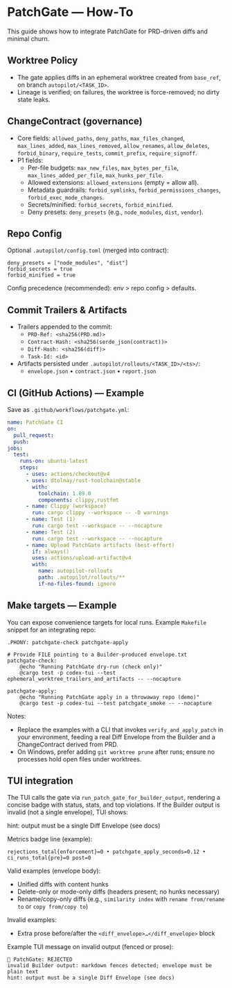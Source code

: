 # PatchGate — How‑To

This guide shows how to integrate PatchGate for PRD-driven diffs and minimal churn.

## Worktree Policy
- The gate applies diffs in an ephemeral worktree created from `base_ref`, on branch `autopilot/<TASK_ID>`.
- Lineage is verified; on failures, the worktree is force-removed; no dirty state leaks.

## ChangeContract (governance)
- Core fields: `allowed_paths`, `deny_paths`, `max_files_changed`, `max_lines_added`, `max_lines_removed`, `allow_renames`, `allow_deletes`, `forbid_binary`, `require_tests`, `commit_prefix`, `require_signoff`.
- P1 fields:
  - Per-file budgets: `max_new_files`, `max_bytes_per_file`, `max_lines_added_per_file`, `max_hunks_per_file`.
  - Allowed extensions: `allowed_extensions` (empty = allow all).
  - Metadata guardrails: `forbid_symlinks`, `forbid_permissions_changes`, `forbid_exec_mode_changes`.
  - Secrets/minified: `forbid_secrets`, `forbid_minified`.
  - Deny presets: `deny_presets` (e.g., `node_modules`, `dist`, `vendor`).

## Repo Config
Optional `.autopilot/config.toml` (merged into contract):

```
deny_presets = ["node_modules", "dist"]
forbid_secrets = true
forbid_minified = true
```

Config precedence (recommended): env > repo config > defaults.

## Commit Trailers & Artifacts
- Trailers appended to the commit:
  - `PRD-Ref: <sha256(PRD.md)>`
  - `Contract-Hash: <sha256(serde_json(contract))>`
  - `Diff-Hash: <sha256(diff)>`
  - `Task-Id: <id>`
- Artifacts persisted under `.autopilot/rollouts/<TASK_ID>/<ts>/`:
  - `envelope.json` • `contract.json` • `report.json`

## CI (GitHub Actions) — Example
Save as `.github/workflows/patchgate.yml`:

```yaml
name: PatchGate CI
on:
  pull_request:
  push:
jobs:
  test:
    runs-on: ubuntu-latest
    steps:
      - uses: actions/checkout@v4
      - uses: dtolnay/rust-toolchain@stable
        with:
          toolchain: 1.89.0
          components: clippy,rustfmt
      - name: Clippy (workspace)
        run: cargo clippy --workspace -- -D warnings
      - name: Test (1)
        run: cargo test --workspace -- --nocapture
      - name: Test (2)
        run: cargo test --workspace -- --nocapture
      - name: Upload PatchGate artifacts (best-effort)
        if: always()
        uses: actions/upload-artifact@v4
        with:
          name: autopilot-rollouts
          path: .autopilot/rollouts/**
          if-no-files-found: ignore
```

## Make targets — Example
You can expose convenience targets for local runs. Example `Makefile` snippet for an integrating repo:

```
.PHONY: patchgate-check patchgate-apply

# Provide FILE pointing to a Builder-produced envelope.txt
patchgate-check:
	@echo "Running PatchGate dry-run (check only)"
	@cargo test -p codex-tui --test ephemeral_worktree_trailers_and_artifacts -- --nocapture

patchgate-apply:
	@echo "Running PatchGate apply in a throwaway repo (demo)"
	@cargo test -p codex-tui --test patchgate_smoke -- --nocapture
```

Notes:
- Replace the examples with a CLI that invokes `verify_and_apply_patch` in your environment, feeding a real Diff Envelope from the Builder and a ChangeContract derived from PRD.
- On Windows, prefer adding `git worktree prune` after runs; ensure no processes hold open files under worktrees.

## TUI integration
The TUI calls the gate via `run_patch_gate_for_builder_output`, rendering a concise badge with status, stats, and top violations.
If the Builder output is invalid (not a single envelope), TUI shows:

hint: output must be a single Diff Envelope (see docs)

Metrics badge line (example):

```
rejections_total{enforcement}=0 • patchgate_apply_seconds=0.12 • ci_runs_total{pre}=0 post=0
```

Valid examples (envelope body):
- Unified diffs with content hunks
- Delete-only or mode-only diffs (headers present; no hunks necessary)
- Rename/copy-only diffs (e.g., `similarity index` with `rename from/rename to` or `copy from/copy to`)

Invalid examples:
- Extra prose before/after the `<diff_envelope>…</diff_envelope>` block

Example TUI message on invalid output (fenced or prose):

```
🧩 PatchGate: REJECTED
invalid Builder output: markdown fences detected; envelope must be plain text
hint: output must be a single Diff Envelope (see docs)
```
